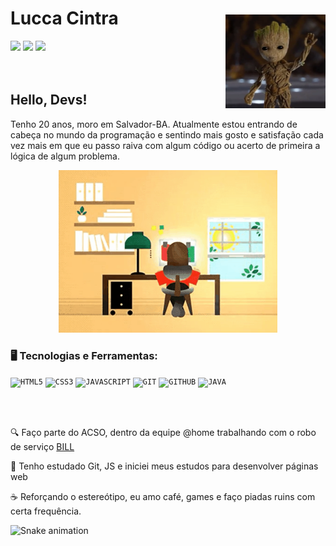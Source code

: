 <img align="right" height="150" width="160px" style="margin-top: 50px" src="./tela5.png">



<div dsplay="inline-block">
 
 <h1 align="left">Lucca Cintra</h1>
   <a href="https://www.instagram.com/luccapoggio/" target="_blank"><img src="https://img.shields.io/badge/-Instagram-%23E4405F?style=for-the-badge&logo=instagram&logoColor=white" target="_blank"></a>
  <a href = "mailto:luccaacintraa@gmail.com"><img src="https://img.shields.io/badge/-Gmail-%23333?style=for-the-badge&logo=gmail&logoColor=white" target="_blank"></a>
  <a href="https://www.linkedin.com/in/lucca-cintra-0032a2254/" target="_blank"><img src="https://img.shields.io/badge/-LinkedIn-%230077B5?style=for-the-badge&logo=linkedin&logoColor=white" target="_blank"></a> 
</div>





</br>
</br>

## Hello, Devs!

Tenho 20 anos, moro em Salvador-BA. Atualmente estou entrando de cabeça no mundo da programação e sentindo mais gosto e satisfação cada vez mais em que eu passo raiva com algum código ou acerto de primeira a lógica de algum problema.


<p align="center">
  <img src="./tela2.gif" width="350">

### 🖥️ Tecnologias e Ferramentas: 
<code><img width="40px" src="https://cdn.jsdelivr.net/gh/devicons/devicon/icons/html5/html5-original-wordmark.svg" title = "HTML5"/></code>
<code><img width="40px" src="https://cdn.jsdelivr.net/gh/devicons/devicon/icons/css3/css3-original-wordmark.svg" title = "CSS3"/></code>
<code><img width="40px" src="https://cdn.jsdelivr.net/gh/devicons/devicon/icons/javascript/javascript-original.svg" title = "JAVASCRIPT"/></code>
<code><img width="40px" src="https://cdn.jsdelivr.net/gh/devicons/devicon/icons/git/git-original.svg" title = "GIT"/></code>
<code><img width="40px" src="https://cdn.jsdelivr.net/gh/devicons/devicon/icons/github/github-original.svg" title = "GITHUB"/></code>
<code><img width="40px" src="https://cdn.jsdelivr.net/gh/devicons/devicon/icons/java/java-original.svg" title = "JAVA"/></code>


</br>
</br>
<div display="inline-block">
 <p align="left">🔍 Faço parte do ACSO, dentro da equipe @home trabalhando com o robo de serviço <a href="https://www.acso.uneb.br/bill/">BILL</a></p>
 <p align="left">📕 Tenho estudado Git, JS e iniciei meus estudos para desenvolver páginas web</p>
 
 <p align="left">☕ Reforçando o estereótipo, eu amo café, games e faço piadas ruins com certa frequência.</p>
</div>



  ![Snake animation](https://github.com/LuccinhaCP/LuccinhaCP/blob/output/github-contribution-grid-snake.svg)

</div>
</body>
</html>
